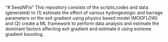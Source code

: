 "# SeepNFlo" 
This repository consists of the scripts,codes and data (generated) 
to (1) estimate the effect of various hydrogeologic and barrage 
parameters on the exit gradient using physics based model (MODFLOW) 
and (2) create a ML framework to perform data analysis and estimate 
the dominant factors affecting exit gradient and estimate it using 
extreme gradient boosting.  